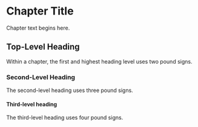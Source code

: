 # Chapter Title

Chapter text begins here.

## Top-Level Heading

Within a chapter, the first and highest heading level uses two pound signs.

### Second-Level Heading

The second-level heading uses three pound signs.

#### Third-level heading

The third-level heading uses four pound signs.
